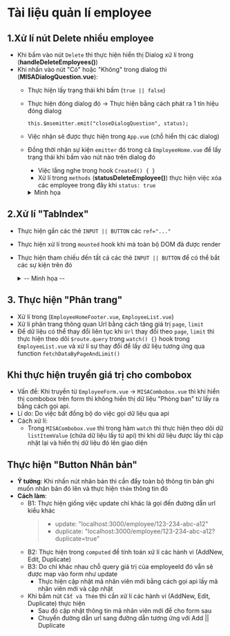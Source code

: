 # Tài liệu quản lí employee

## 1.Xử lí nút Delete nhiều employee
- Khi bấm vào nút `Delete` thì thực hiện hiển thị Dialog xử lí trong (**handleDeleteEmployees()**)
- Khi nhấn vào nút "Có" hoặc "Không" trong dialog thì (**MISADialogQuestion.vue**):
    - Thực hiện lấy trạng thái khi bấm (`true || false`)
    - Thực hiện đóng dialog đó 
        -> Thực hiện bằng cách phát ra 1 tín hiệu đóng dialog
        
        `this.$msemitter.emit("closeDialogQuestion", status);`
    - Việc nhận sẽ được thực hiện trong `App.vue` (chỗ hiển thị các dialog)
    - Đồng thời nhận sự kiện `emitter` đó trong cả `EmployeeHome.vue` để lấy trạng thái khi bấm vào nút nào trên dialog đó
        - Việc lắng nghe trong hook `Created() { }`
        - Xử lí trong `methods` (**statusDeleteEmployee()**) thực hiện việc xóa các employee trong đây khi `status: true`
        <details>
        <summary>Minh họa</summary>
        
        ![](Images/img_1.png)
        </details>
        
## 2.Xử lí "TabIndex"
- Thực hiện gắn các thẻ `INPUT || BUTTON` các `ref="..."`
- Thực hiện xử lí trong `mounted` hook khi mà toàn bộ DOM đã được render
- Thực hiện tham chiếu đến tất cả các thẻ `INPUT || BUTTON` để có thể bắt các sự kiện trên đó
    <details>
    <summary> -- Minh họa -- </summary>
    
    ```js
        // =================== Handel Tab - Start =======================
        // Lấy toàn bộ những thẻ có thuộc tính "Ref"
        const tagsContainRefAttr = Object.values(this.$refs);
        const inputs = [];
        // Kiểm tra những thẻ khác có phải là thẻ INPUT hoặc BUTTON hay không
        tagsContainRefAttr.forEach((input) => {
          if (input.nodeName === "INPUT" || input.nodeName === "BUTTON") {
            inputs.push(input);
          }
        });
        // Thêm xử lý sự kiện khi nhấn phím Tab
        inputs.forEach((input, index) => {
          input.addEventListener("keydown", (event) => {
            if (
              event.key === "Tab" &&
              !event.shiftKey &&
              index === inputs.length - 1
            ) {
              // Nếu đang ở input cuối cùng và nhấn phím Tab, chuyển về input đầu tiên
              event.preventDefault();
              inputs[0].focus();
            }
          });
        });
        // Thêm xử lý sự kiện khi nhả phím Tab
        inputs.forEach((input, index) => {
          input.addEventListener("keyup", (event) => {
            if (event.key === "Tab" && event.shiftKey && index === 0) {
              // Nếu đang ở input đầu tiên và nhấn Shift + Tab, chuyển về input cuối cùng
              event.preventDefault();
              inputs[inputs.length - 1].focus();
            }
          });
        });
        // =================== Handel Tab - End =======================
    ```
    </details>
    
## 3. Thực hiện "Phân trang"
- Xử lí trong (`EmployeeHomeFooter.vue`, `EmployeeList.vue`)
- Xử lí phân trang thông quan Url bằng cách tăng giá trị `page`, `limit`
- Để dữ liệu có thể thay đổi liên tục khi `Url` thay đổi theo `page`, `limit` thì thực hiện theo dõi `$route.query` trong `watch() {}` hook trong `EmployeeList.vue` và xử lí sự thay đổi để lấy dữ liệu tương ứng qua function `fetchDataByPageAndLimit()`

## Khi thực hiện truyền giá trị cho combobox
- Vấn đề: Khi truyền từ `EmployeeForm.vue` -> `MISACombobox.vue` thì khi hiển thị combobox trên form thì không hiển thị dữ liệu "Phòng ban" từ lấy ra bằng cách gọi api.
- Lí do: Do việc bất đồng bộ do việc gọi dữ liệu qua api
- Cách xử lí:
    + Trong `MISACombobox.vue` thì trong hàm `watch` thì thực hiện theo dõi dữ `listItemValue` (chứa dữ liệu lấy từ api) thì khi dữ liệu được lấy thì cập nhật lại và hiển thị dữ liệu đó lên giao diện
    
    
## Thực hiện "Button Nhân bản"
- **Ý tưởng**: Khi nhấn nút nhân bản thì cần đẩy toàn bộ thông tin bản ghi muốn nhân bản đó lên và thực hiện `thêm` thông tin đó
- **Cách làm**: 
    + B1: Thực hiện giống việc update chỉ khác là gọi đến đường dẫn url kiểu khác
        > + update: "localhost:3000/employee/123-234-abc-a12"  
        > + duplicate: "localhost:3000/employee/123-234-abc-a12?duplicate=true"
    + B2: Thực hiện trong `computed` để tính toán xử lí các hành vi (AddNew, Edit, Duplicate)
    + B3: Do chỉ khác nhau chỗ query giá trị của employeeId đó vẫn sẽ được map vào form như update
        + Thực hiện cập nhật mã nhân viên mới bằng cách gọi api lấy mã nhân viên mới và cập nhật
    + Khi bấm nút `Cất và Thêm` thì cần xử lí các hành vi (AddNew, Edit, Duplicate) thực hiện 
        + Sau đó cập nhật thông tin mã nhân viên mới để cho form sau 
        + Chuyển đường dẫn url sang đường dẫn tương ứng với Add || Duplicate 